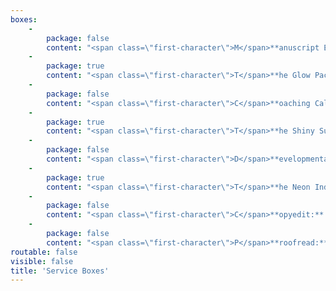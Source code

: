 ```yaml
---
boxes:
    -
        package: false
        content: "<span class=\"first-character\">M</span>**anuscript Evaluation:** \r\nAn evaluation is an in-depth analysis that will help you refine your writing by discussing big-picture edits. It will look at story arc, character development, conflict, pacing, voice, plot, consistency, and more! It is the perfect edit for all types of authors because it helps you grow as a writer beyond one manuscript while still improving your piece. You will receive a 5- to 8-page letter full of actionable feedback that breaks down the strengths and weaknesses in your manuscript.  _Includes: 30-minute coaching call_\r\n\r\n_**Optional Add-on:** Comprehensive margin notes on the first 25 pages - $60_\r\n\r\n**Cost:** 0.8 cents per word, $350 minimum\r\n\r\n<a class=\"button quick-contact\" href=\"#\" data-featherlight=\"#contact-form\" data-select=\"evaluation\">Get Started</a>\r\n"
    -
        package: true
        content: "<span class=\"first-character\">T</span>**he Glow Package:** _aka Manuscript Evaluation Plus._ \r\nManuscript evaluations provide actionable in-depth feedback, but after you have made changes it can be hard to tell if your changes were an improvement, if they need to go further, or if they didn’t work at all. With the Glow Package, you get a second-round review on top of the manuscript evaluation. This results in a 5- to 8-page evaluation and then a follow up 1- to 2-page critique of your edited manuscript. _Includes: 30-minute coaching call_\r\n\r\n_**Optional Add-on:** Comprehensive margin notes on the first 25 pages - $60_\r\n\r\n**Cost:** 1.2 cents per word\r\n\r\n<a class=\"button quick-contact\" href=\"#\" data-featherlight=\"#contact-form\" data-select=\"glow\">Get Started</a>"
    -
        package: false
        content: "<span class=\"first-character\">C</span>**oaching Call:** \r\nDo you need advice on your writing but aren’t ready for an edit? Already had an edit but unsure where to go next? Coaching calls allow you to get the advice of an editor on various manuscript challenges. As needed, this call can include the editor reading a synopsis or blurb to better acquaint themselves. Topics can run the gamut from plot brainstorming to characterization to publishing next steps. (Examples: discuss your plot and home in on your world-building, create realistic and flawed characters, build an outline, or even untangle a blocked plot.)\r\n\r\n**Cost:** $50 per half-hour\r\n\r\n<a class=\"button quick-contact\" href=\"#\" data-featherlight=\"#contact-form\" data-select=\"coaching\">Get Started</a>\r\n"
    -
        package: true
        content: "<span class=\"first-character\">T</span>**he Shiny Submission:**\r\nIf you are planning on querying agents, this is the package for you. We take your submission materials and offer in-depth feedback that gives you steps to make it shiny before sending it off to agents. This includes a critique of your query, synopsis, and first 50 pages. It results in a 1- to 2-page letter.\r\n\r\n**Cost:** Flat rate, $150\r\n\r\n<a class=\"button quick-contact\" href=\"#\" data-featherlight=\"#contact-form\" data-select=\"shiny\">Get Started</a>\r\n\r\n\r\n\r\n"
    -
        package: false
        content: "<span class=\"first-character\">D</span>**evelopmental Edit:**\r\nA developmental edit will help you refine your writing by working on story structure, pacing, character development, voice, clarity, and plot. It looks at the big picture as well as writing technique. You will receive a 5- to 8-page analysis breaking down strengths and weaknesses in your manuscript as well as comprehensive margin notes within your pages. _Includes: 30-minute coaching call_\r\n\r\n**Cost:** Starts at 2 cents per word\r\n\r\n<a class=\"button quick-contact\" href=\"#\" data-featherlight=\"#contact-form\" data-select=\"developmental\">Get Started</a>\r\n"
    -
        package: true
        content: "<span class=\"first-character\">T</span>**he Neon Indie Bundle:**\r\nAre you an Indie author or planning on self-publishing? This bundle gives you everything you need to polish your manuscript before publication. We will take you from big-picture edits all the way to spelling and grammar fixes. This bundle includes a manuscript evaluation, a second-round review (the Glow Package), and a copyedit. \r\n\r\n**Cost:** 2.2 cents per word (word count to be reevaluated between rounds)\r\n\r\n<a class=\"button quick-contact\" href=\"#\" data-featherlight=\"#contact-form\" data-select=\"neon\">Get Started</a>"
    -
        package: false
        content: "<span class=\"first-character\">C</span>**opyedit:** After you’ve polished your book via developmental edits and revision, it’s time for a copyedit. We will comb through your novel and edit for grammar, punctuation, and consistency of style. Minor changes in wording or light rewrites may also be made for clarity.\r\n\r\n**Cost:** Starts at 1.2 cents per word\r\n\r\n<a class=\"button quick-contact\" href=\"#\" data-featherlight=\"#contact-form\" data-select=\"copy\">Get Started</a>\r\n"
    -
        package: false
        content: "<span class=\"first-character\">P</span>**roofread:** Once your manuscript has been professionally edited and copyedited, you're ready for proofreading. During this final stage of revisions, we will make sure your work is reader-ready by correcting typos, misused words, and other embarrassing errors.\r\n\r\n**Cost:** Starts at 0.75 cents per word\r\n\r\n<a class=\"button quick-contact\" href=\"#\" data-featherlight=\"#contact-form\" data-select=\"proofread\">Get Started</a>\r\n"
routable: false
visible: false
title: 'Service Boxes'
---
```


